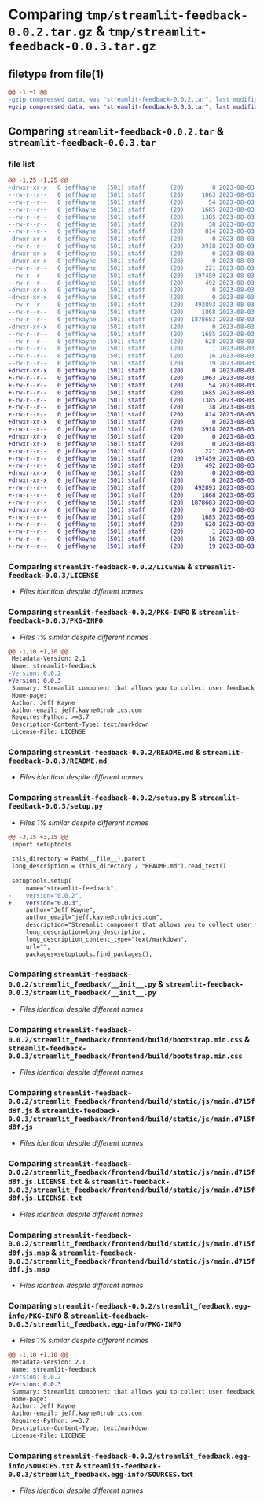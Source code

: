 # Comparing `tmp/streamlit-feedback-0.0.2.tar.gz` & `tmp/streamlit-feedback-0.0.3.tar.gz`

## filetype from file(1)

```diff
@@ -1 +1 @@
-gzip compressed data, was "streamlit-feedback-0.0.2.tar", last modified: Thu Aug  3 16:54:50 2023, max compression
+gzip compressed data, was "streamlit-feedback-0.0.3.tar", last modified: Thu Aug  3 17:14:20 2023, max compression
```

## Comparing `streamlit-feedback-0.0.2.tar` & `streamlit-feedback-0.0.3.tar`

### file list

```diff
@@ -1,25 +1,25 @@
-drwxr-xr-x   0 jeffkayne   (501) staff       (20)        0 2023-08-03 16:54:50.957930 streamlit-feedback-0.0.2/
--rw-r--r--   0 jeffkayne   (501) staff       (20)     1063 2023-08-03 08:05:16.000000 streamlit-feedback-0.0.2/LICENSE
--rw-r--r--   0 jeffkayne   (501) staff       (20)       54 2023-08-03 08:05:16.000000 streamlit-feedback-0.0.2/MANIFEST.in
--rw-r--r--   0 jeffkayne   (501) staff       (20)     1685 2023-08-03 16:54:50.957790 streamlit-feedback-0.0.2/PKG-INFO
--rw-r--r--   0 jeffkayne   (501) staff       (20)     1385 2023-08-03 16:24:01.000000 streamlit-feedback-0.0.2/README.md
--rw-r--r--   0 jeffkayne   (501) staff       (20)       38 2023-08-03 16:54:50.957978 streamlit-feedback-0.0.2/setup.cfg
--rw-r--r--   0 jeffkayne   (501) staff       (20)      814 2023-08-03 16:54:42.000000 streamlit-feedback-0.0.2/setup.py
-drwxr-xr-x   0 jeffkayne   (501) staff       (20)        0 2023-08-03 16:54:50.950415 streamlit-feedback-0.0.2/streamlit_feedback/
--rw-r--r--   0 jeffkayne   (501) staff       (20)     3918 2023-08-03 16:53:08.000000 streamlit-feedback-0.0.2/streamlit_feedback/__init__.py
-drwxr-xr-x   0 jeffkayne   (501) staff       (20)        0 2023-08-03 16:54:50.949386 streamlit-feedback-0.0.2/streamlit_feedback/frontend/
-drwxr-xr-x   0 jeffkayne   (501) staff       (20)        0 2023-08-03 16:54:50.952715 streamlit-feedback-0.0.2/streamlit_feedback/frontend/build/
--rw-r--r--   0 jeffkayne   (501) staff       (20)      221 2023-08-03 09:46:15.000000 streamlit-feedback-0.0.2/streamlit_feedback/frontend/build/asset-manifest.json
--rw-r--r--   0 jeffkayne   (501) staff       (20)   197459 2023-08-03 09:46:05.000000 streamlit-feedback-0.0.2/streamlit_feedback/frontend/build/bootstrap.min.css
--rw-r--r--   0 jeffkayne   (501) staff       (20)      492 2023-08-03 09:46:15.000000 streamlit-feedback-0.0.2/streamlit_feedback/frontend/build/index.html
-drwxr-xr-x   0 jeffkayne   (501) staff       (20)        0 2023-08-03 16:54:50.949576 streamlit-feedback-0.0.2/streamlit_feedback/frontend/build/static/
-drwxr-xr-x   0 jeffkayne   (501) staff       (20)        0 2023-08-03 16:54:50.955034 streamlit-feedback-0.0.2/streamlit_feedback/frontend/build/static/js/
--rw-r--r--   0 jeffkayne   (501) staff       (20)   492893 2023-08-03 09:46:15.000000 streamlit-feedback-0.0.2/streamlit_feedback/frontend/build/static/js/main.d715fd8f.js
--rw-r--r--   0 jeffkayne   (501) staff       (20)     1868 2023-08-03 09:46:15.000000 streamlit-feedback-0.0.2/streamlit_feedback/frontend/build/static/js/main.d715fd8f.js.LICENSE.txt
--rw-r--r--   0 jeffkayne   (501) staff       (20)  1878683 2023-08-03 09:46:15.000000 streamlit-feedback-0.0.2/streamlit_feedback/frontend/build/static/js/main.d715fd8f.js.map
-drwxr-xr-x   0 jeffkayne   (501) staff       (20)        0 2023-08-03 16:54:50.951184 streamlit-feedback-0.0.2/streamlit_feedback.egg-info/
--rw-r--r--   0 jeffkayne   (501) staff       (20)     1685 2023-08-03 16:54:50.000000 streamlit-feedback-0.0.2/streamlit_feedback.egg-info/PKG-INFO
--rw-r--r--   0 jeffkayne   (501) staff       (20)      628 2023-08-03 16:54:50.000000 streamlit-feedback-0.0.2/streamlit_feedback.egg-info/SOURCES.txt
--rw-r--r--   0 jeffkayne   (501) staff       (20)        1 2023-08-03 16:54:50.000000 streamlit-feedback-0.0.2/streamlit_feedback.egg-info/dependency_links.txt
--rw-r--r--   0 jeffkayne   (501) staff       (20)       16 2023-08-03 16:54:50.000000 streamlit-feedback-0.0.2/streamlit_feedback.egg-info/requires.txt
--rw-r--r--   0 jeffkayne   (501) staff       (20)       19 2023-08-03 16:54:50.000000 streamlit-feedback-0.0.2/streamlit_feedback.egg-info/top_level.txt
+drwxr-xr-x   0 jeffkayne   (501) staff       (20)        0 2023-08-03 17:14:20.584208 streamlit-feedback-0.0.3/
+-rw-r--r--   0 jeffkayne   (501) staff       (20)     1063 2023-08-03 08:05:16.000000 streamlit-feedback-0.0.3/LICENSE
+-rw-r--r--   0 jeffkayne   (501) staff       (20)       54 2023-08-03 08:05:16.000000 streamlit-feedback-0.0.3/MANIFEST.in
+-rw-r--r--   0 jeffkayne   (501) staff       (20)     1685 2023-08-03 17:14:20.583958 streamlit-feedback-0.0.3/PKG-INFO
+-rw-r--r--   0 jeffkayne   (501) staff       (20)     1385 2023-08-03 16:24:01.000000 streamlit-feedback-0.0.3/README.md
+-rw-r--r--   0 jeffkayne   (501) staff       (20)       38 2023-08-03 17:14:20.584267 streamlit-feedback-0.0.3/setup.cfg
+-rw-r--r--   0 jeffkayne   (501) staff       (20)      814 2023-08-03 17:14:01.000000 streamlit-feedback-0.0.3/setup.py
+drwxr-xr-x   0 jeffkayne   (501) staff       (20)        0 2023-08-03 17:14:20.571751 streamlit-feedback-0.0.3/streamlit_feedback/
+-rw-r--r--   0 jeffkayne   (501) staff       (20)     3918 2023-08-03 16:53:08.000000 streamlit-feedback-0.0.3/streamlit_feedback/__init__.py
+drwxr-xr-x   0 jeffkayne   (501) staff       (20)        0 2023-08-03 17:14:20.570568 streamlit-feedback-0.0.3/streamlit_feedback/frontend/
+drwxr-xr-x   0 jeffkayne   (501) staff       (20)        0 2023-08-03 17:14:20.575050 streamlit-feedback-0.0.3/streamlit_feedback/frontend/build/
+-rw-r--r--   0 jeffkayne   (501) staff       (20)      221 2023-08-03 09:46:15.000000 streamlit-feedback-0.0.3/streamlit_feedback/frontend/build/asset-manifest.json
+-rw-r--r--   0 jeffkayne   (501) staff       (20)   197459 2023-08-03 09:46:05.000000 streamlit-feedback-0.0.3/streamlit_feedback/frontend/build/bootstrap.min.css
+-rw-r--r--   0 jeffkayne   (501) staff       (20)      492 2023-08-03 09:46:15.000000 streamlit-feedback-0.0.3/streamlit_feedback/frontend/build/index.html
+drwxr-xr-x   0 jeffkayne   (501) staff       (20)        0 2023-08-03 17:14:20.570734 streamlit-feedback-0.0.3/streamlit_feedback/frontend/build/static/
+drwxr-xr-x   0 jeffkayne   (501) staff       (20)        0 2023-08-03 17:14:20.578180 streamlit-feedback-0.0.3/streamlit_feedback/frontend/build/static/js/
+-rw-r--r--   0 jeffkayne   (501) staff       (20)   492893 2023-08-03 09:46:15.000000 streamlit-feedback-0.0.3/streamlit_feedback/frontend/build/static/js/main.d715fd8f.js
+-rw-r--r--   0 jeffkayne   (501) staff       (20)     1868 2023-08-03 09:46:15.000000 streamlit-feedback-0.0.3/streamlit_feedback/frontend/build/static/js/main.d715fd8f.js.LICENSE.txt
+-rw-r--r--   0 jeffkayne   (501) staff       (20)  1878683 2023-08-03 09:46:15.000000 streamlit-feedback-0.0.3/streamlit_feedback/frontend/build/static/js/main.d715fd8f.js.map
+drwxr-xr-x   0 jeffkayne   (501) staff       (20)        0 2023-08-03 17:14:20.572579 streamlit-feedback-0.0.3/streamlit_feedback.egg-info/
+-rw-r--r--   0 jeffkayne   (501) staff       (20)     1685 2023-08-03 17:14:20.000000 streamlit-feedback-0.0.3/streamlit_feedback.egg-info/PKG-INFO
+-rw-r--r--   0 jeffkayne   (501) staff       (20)      628 2023-08-03 17:14:20.000000 streamlit-feedback-0.0.3/streamlit_feedback.egg-info/SOURCES.txt
+-rw-r--r--   0 jeffkayne   (501) staff       (20)        1 2023-08-03 17:14:20.000000 streamlit-feedback-0.0.3/streamlit_feedback.egg-info/dependency_links.txt
+-rw-r--r--   0 jeffkayne   (501) staff       (20)       16 2023-08-03 17:14:20.000000 streamlit-feedback-0.0.3/streamlit_feedback.egg-info/requires.txt
+-rw-r--r--   0 jeffkayne   (501) staff       (20)       19 2023-08-03 17:14:20.000000 streamlit-feedback-0.0.3/streamlit_feedback.egg-info/top_level.txt
```

### Comparing `streamlit-feedback-0.0.2/LICENSE` & `streamlit-feedback-0.0.3/LICENSE`

 * *Files identical despite different names*

### Comparing `streamlit-feedback-0.0.2/PKG-INFO` & `streamlit-feedback-0.0.3/PKG-INFO`

 * *Files 1% similar despite different names*

```diff
@@ -1,10 +1,10 @@
 Metadata-Version: 2.1
 Name: streamlit-feedback
-Version: 0.0.2
+Version: 0.0.3
 Summary: Streamlit component that allows you to collect user feedback in your apps
 Home-page: 
 Author: Jeff Kayne
 Author-email: jeff.kayne@trubrics.com
 Requires-Python: >=3.7
 Description-Content-Type: text/markdown
 License-File: LICENSE
```

### Comparing `streamlit-feedback-0.0.2/README.md` & `streamlit-feedback-0.0.3/README.md`

 * *Files identical despite different names*

### Comparing `streamlit-feedback-0.0.2/setup.py` & `streamlit-feedback-0.0.3/setup.py`

 * *Files 1% similar despite different names*

```diff
@@ -3,15 +3,15 @@
 import setuptools
 
 this_directory = Path(__file__).parent
 long_description = (this_directory / "README.md").read_text()
 
 setuptools.setup(
     name="streamlit-feedback",
-    version="0.0.2",
+    version="0.0.3",
     author="Jeff Kayne",
     author_email="jeff.kayne@trubrics.com",
     description="Streamlit component that allows you to collect user feedback in your apps",
     long_description=long_description,
     long_description_content_type="text/markdown",
     url="",
     packages=setuptools.find_packages(),
```

### Comparing `streamlit-feedback-0.0.2/streamlit_feedback/__init__.py` & `streamlit-feedback-0.0.3/streamlit_feedback/__init__.py`

 * *Files identical despite different names*

### Comparing `streamlit-feedback-0.0.2/streamlit_feedback/frontend/build/bootstrap.min.css` & `streamlit-feedback-0.0.3/streamlit_feedback/frontend/build/bootstrap.min.css`

 * *Files identical despite different names*

### Comparing `streamlit-feedback-0.0.2/streamlit_feedback/frontend/build/static/js/main.d715fd8f.js` & `streamlit-feedback-0.0.3/streamlit_feedback/frontend/build/static/js/main.d715fd8f.js`

 * *Files identical despite different names*

### Comparing `streamlit-feedback-0.0.2/streamlit_feedback/frontend/build/static/js/main.d715fd8f.js.LICENSE.txt` & `streamlit-feedback-0.0.3/streamlit_feedback/frontend/build/static/js/main.d715fd8f.js.LICENSE.txt`

 * *Files identical despite different names*

### Comparing `streamlit-feedback-0.0.2/streamlit_feedback/frontend/build/static/js/main.d715fd8f.js.map` & `streamlit-feedback-0.0.3/streamlit_feedback/frontend/build/static/js/main.d715fd8f.js.map`

 * *Files identical despite different names*

### Comparing `streamlit-feedback-0.0.2/streamlit_feedback.egg-info/PKG-INFO` & `streamlit-feedback-0.0.3/streamlit_feedback.egg-info/PKG-INFO`

 * *Files 1% similar despite different names*

```diff
@@ -1,10 +1,10 @@
 Metadata-Version: 2.1
 Name: streamlit-feedback
-Version: 0.0.2
+Version: 0.0.3
 Summary: Streamlit component that allows you to collect user feedback in your apps
 Home-page: 
 Author: Jeff Kayne
 Author-email: jeff.kayne@trubrics.com
 Requires-Python: >=3.7
 Description-Content-Type: text/markdown
 License-File: LICENSE
```

### Comparing `streamlit-feedback-0.0.2/streamlit_feedback.egg-info/SOURCES.txt` & `streamlit-feedback-0.0.3/streamlit_feedback.egg-info/SOURCES.txt`

 * *Files identical despite different names*

